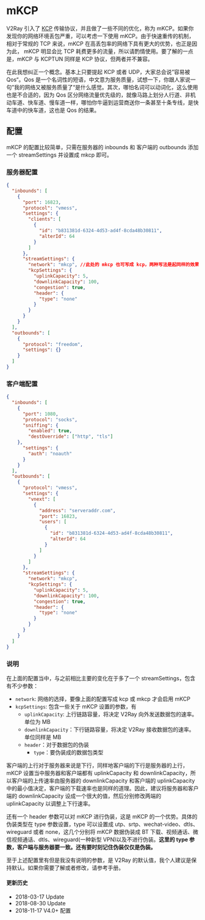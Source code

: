 # mKCP

V2Ray 引入了 [KCP](https://github.com/skywind3000/kcp) 传输协议，并且做了一些不同的优化，称为 mKCP。如果你发现你的网络环境丢包严重，可以考虑一下使用 mKCP。由于快速重传的机制，相对于常规的 TCP 来说，mKCP 在高丢包率的网络下具有更大的优势，也正是因为此， mKCP 明显会比 TCP 耗费更多的流量，所以请酌情使用。要了解的一点是，mKCP 与 KCPTUN 同样是 KCP 协议，但两者并不兼容。

在此我想纠正一个概念。基本上只要提起 KCP 或者 UDP，大家总会说”容易被 Qos“。Qos 是一个名词性的短语，中文意为服务质量，试想一下，你跟人家说一句”我的网络又被服务质量了“是什么感觉。其次，哪怕名词可以动词化，这么使用也是不合适的，因为 Qos 区分网络流量优先级的，就像马路上划分人行道、非机动车道、快车道、慢车道一样，哪怕你牛逼到运营商送你一条甚至十条专线，是快车道中的快车道，这也是 Qos 的结果。


## 配置

mKCP 的配置比较简单，只需在服务器的 inbounds 和 客户端的 outbounds 添加一个 streamSettings 并设置成 mkcp 即可。

### 服务器配置

```json
{
  "inbounds": [
    {
      "port": 16823,
      "protocol": "vmess",
      "settings": {
        "clients": [
          {
            "id": "b831381d-6324-4d53-ad4f-8cda48b30811",
            "alterId": 64
          }
        ]
      },
      "streamSettings": {
        "network": "mkcp", //此处的 mkcp 也可写成 kcp，两种写法是起同样的效果
        "kcpSettings": {
          "uplinkCapacity": 5,
          "downlinkCapacity": 100,
          "congestion": true,
          "header": {
            "type": "none"
          }
        }
      }
    }
  ],
  "outbounds": [
    {
      "protocol": "freedom",
      "settings": {}
    }
  ]
}
```

### 客户端配置

```json
{
  "inbounds": [
    {
      "port": 1080,
      "protocol": "socks",
      "sniffing": {
        "enabled": true,
        "destOverride": ["http", "tls"]
    },
      "settings": {
        "auth": "noauth"
      }
    }
  ],
  "outbounds": [
    {
      "protocol": "vmess",
      "settings": {
        "vnext": [
          {
            "address": "serveraddr.com",
            "port": 16823,
            "users": [
              {
                "id": "b831381d-6324-4d53-ad4f-8cda48b30811",
                "alterId": 64
              }
            ]
          }
        ]
      },
      "streamSettings": {
        "network": "mkcp",
        "kcpSettings": {
          "uplinkCapacity": 5,
          "downlinkCapacity": 100,
          "congestion": true,
          "header": {
            "type": "none"
          }
        }
      }
    }
  ]
}
```

### 说明

在上面的配置当中，与之前相比主要的变化在于多了一个 streamSettings，包含有不少参数：
* `network`: 网络的选择，要像上面的配置写成 kcp 或 mkcp 才会启用 mKCP
* `kcpSettings`: 包含一些关于 mKCP 设置的参数，有
  * `uplinkCapacity`: 上行链路容量，将决定 V2Ray 向外发送数据包的速率。单位为 MB
  * `downlinkCapacity`：下行链路容量，将决定 V2Ray 接收数据包的速率。单位同样是 MB
  * `header`：对于数据包的伪装
    * `type`：要伪装成的数据包类型

客户端的上行对于服务器来说是下行，同样地客户端的下行是服务器的上行，mKCP 设置当中服务器和客户端都有 uplinkCapacity 和 downlinkCapacity，所以客户端的上传速率由服务器的 downlinkCapacity 和客户端的 uplinkCapacity 中的最小值决定，客户端的下载速率也是同样的道理。因此，建议将服务器和客户端的 downlinkCapacity 设成一个很大的值，然后分别修改两端的 uplinkCapacity 以调整上下行速率。

还有一个 header 参数可以对 mKCP 进行伪装，这是 mKCP 的一个优势。具体的伪装类型在 type 参数设置，type 可以设置成 utp、srtp、wechat-video、dtls、wireguard 或者 none，这几个分别将 mKCP 数据伪装成 BT 下载、视频通话、微信视频通话、dtls、wireguard(一种新型 VPN)以及不进行伪装。**这里的 type 参数，客户端与服务器要一致。还有要时刻记住伪装仅仅是伪装。**

至于上述配置里有但是我没有说明的参数，是 V2Ray 的默认值，我个人建议是保持默认。如果你需要了解或者修改，请参考手册。

#### 更新历史

- 2018-03-17 Update
- 2018-08-30 Update
- 2018-11-17 V4.0+ 配置

